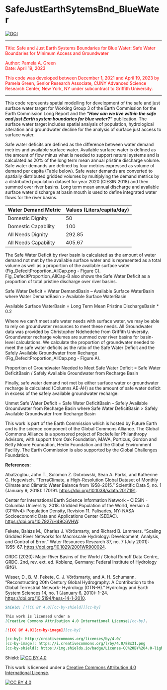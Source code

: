 # SafeJustEarthSytemsBnd_BlueWater
[![DOI](https://zenodo.org/badge/DOI/10.5281/zenodo.8343035.svg)](https://doi.org/10.5281/zenodo.8343035)
***
<font color=red>Title: Safe and Just Earth Systems Boundaries for Blue Water: Safe Water Boundaries for Minimum Access and Groundwater
 
Author: Pamela A. Green  
Date: April 19, 2023  

This code was developed between December 1, 2021 and April 19, 2023 by Pamela Green, Senior Research Associate, CUNY Advanced Science Research Center, New York, NY under subcontract to Griffith University.  </font>
***

This code represents spatial modelling for development of the safe and just surface water target for Working Group 3 of the Earth Commission for the Earth Commission Long Report and the <i><b>"How can we live within the safe and just Earth system boundaries for blue water?"</b></i> publication. The surface water target includes spatial analysis of population, hydrological alteration and groundwater decline for the analysis of surface just access to surface water.

Safe water deficits are defined as the difference between water demand metrics and available surface water. Available surface water is defined as the amount of flow minus what is needed to support natural systems and is calculated as 20% of the long term mean annual pristine discharge volume. Safe water demands are defined by four metrics expressed as volume of demand per capita (Table below). Safe water demands are converted to spatially distributed gridded volumes by multiplying the demand metrics by a distributed population dataset for year 2020 (CIESIN 2018) and then summed over river basins. Long term mean annual discharge and available surface water discharge at basin mouth is used to define integrated water flows for the river basins.

| Water Demand Metric | Values (Liters/capita/day)
| --- | --- |
| Domestic Dignity | 50
| Domestic Capability | 100
| All Needs Dignity | 292.85
| All Needs Capability | 405.67

The Safe Water Deficit by river basin is calculated as the amount of water demand not met by the available surface water and is represented as a total volume as well as a proportion of the available surface water (Fig_DefecitProportion_AllCap.png - Figure C). Fig_DefecitProportion_AllCap-B also shows the Safe Water Deficit as a proportion of total pristine discharge over river basins.

Safe Water Deficit = Water DemandBasin – Available Surface WaterBasin
where Water DemandBasin > Available Surface WaterBasin

Available Surface WaterBasin = Long Term Mean Pristine DischargeBasin * 0.2


Where we can't meet safe water needs with surface water, we may be able to rely on groundwater resources to meet these needs. All Groundwater data was provided by Christopher Ndehedehe from Griffith University. Groundwater recharge volumes are summed over river basins for basin-level calculations. We calculate the proportion of groundwater needed to meet the safe water deficits as the ratio of the Safe Water Deficit and the Safely Available Groundwater from Recharge (Fig_DefecitProportion_AllCap.png - Figure A).

Proportion of Groundwater Needed to Meet Safe Water Deficit = 
Safe Water DeficitBasin / Safely Available Groundwater from Recharge Basin

Finally, safe water demand not met by either surface water or groundwater recharge is calculated (Columns AE-AH) as the amount of safe water deficit in excess of the safely available groundwater recharge:

Unmet Safe Water Deficit = Safe Water DeficitBasin – Safely Available Groundwater from Recharge Basin 
where Safe Water DeficitBasin > Safely Available Groundwater from Recharge Basin

This work is part of the Earth Commission which is hosted by Future Earth and is the science component of the Global Commons Alliance. The Global Commons Alliance is a sponsored project of Rockefeller Philanthropy Advisors, with support from Oak Foundation, MAVA, Porticus, Gordon and Betty Moore Foundation, Herlin Foundation and the Global Environment Facility. The Earth Commission is also supported by the Global Challenges Foundation.

<b>References:</b>

Abatzoglou, John T., Solomon Z. Dobrowski, Sean A. Parks, and Katherine C. Hegewisch. “TerraClimate, a High-Resolution Global Dataset of Monthly Climate and Climatic Water Balance from 1958–2015.” Scientific Data 5, no. 1 (January 9, 2018): 170191. https://doi.org/10.1038/sdata.2017.191.

Center for International Earth Science Information Network - CIESIN - Columbia University. 2018. Gridded Population of the World, Version 4 (GPWv4): Population Density, Revision 11. Palisades, NY: NASA Socioeconomic Data and Applications Center (SEDAC). https://doi.org/10.7927/H49C6VHW.

Fekete, Balázs M., Charles J. Vörösmarty, and Richard B. Lammers. “Scaling Gridded River Networks for Macroscale Hydrology: Development, Analysis, and Control of Error.” Water Resources Research 37, no. 7 (July 2001): 1955–67. https://doi.org/10.1029/2001WR900024.

GRDC (2020): Major River Basins of the World / Global Runoff Data Centre, GRDC. 2nd, rev. ext. ed. Koblenz, Germany: Federal Institute of Hydrology (BfG).

Wisser, D., B. M. Fekete, C. J. Vörösmarty, and A. H. Schumann. “Reconstructing 20th Century Global Hydrography: A Contribution to the Global Terrestrial Network- Hydrology (GTN-H).” Hydrology and Earth System Sciences 14, no. 1 (January 6, 2010): 1–24. https://doi.org/10.5194/hess-14-1-2010.


```markdown
Shield: [![CC BY 4.0][cc-by-shield]][cc-by]

This work is licensed under a
[Creative Commons Attribution 4.0 International License][cc-by].

[![CC BY 4.0][cc-by-image]][cc-by]

[cc-by]: http://creativecommons.org/licenses/by/4.0/
[cc-by-image]: https://i.creativecommons.org/l/by/4.0/88x31.png
[cc-by-shield]: https://img.shields.io/badge/License-CC%20BY%204.0-lightgrey.svg
```

Shield: [![CC BY 4.0][cc-by-shield]][cc-by]

This work is licensed under a
[Creative Commons Attribution 4.0 International License][cc-by].

[![CC BY 4.0][cc-by-image]][cc-by]

[cc-by]: http://creativecommons.org/licenses/by/4.0/
[cc-by-image]: https://i.creativecommons.org/l/by/4.0/88x31.png
[cc-by-shield]: https://img.shields.io/badge/License-CC%20BY%204.0-lightgrey.svg
